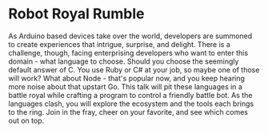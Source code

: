 Robot Royal Rumble
==========================================
As Arduino based devices take over the world, developers are summoned to create experiences that intrigue, surprise, and delight. There is a challenge, though, facing enterprising developers who want to enter this domain - what language to choose. Should you choose the seemingly default answer of C. You use Ruby or C# at your job, so maybe one of those will work? What about Node - that's popular now, and you keep hearing more noise about that upstart Go. This talk will pit these languages in a battle royal while crafting a program to control a friendly battle bot. As the languages clash, you will explore the ecosystem and the tools each brings to the ring. Join in the fray, cheer on your favorite, and see which comes out on top. 
